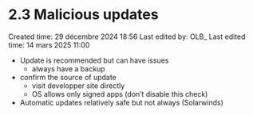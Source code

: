 # 2.3 Malicious updates

Created time: 29 décembre 2024 18:56
Last edited by: OLB_
Last edited time: 14 mars 2025 11:00

- Update is recommended but can have issues
    - always have a backup
- confirm the source of update
    - visit developper site directly
    - OS allows only signed apps (don’t disable this check)
- Automatic updates relatively safe but not always (Solarwinds)